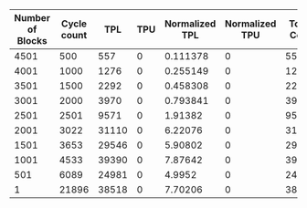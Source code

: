 | Number of Blocks | Cycle count | TPL | TPU | Normalized TPL | Normalized TPU | Total Cost | Normalized Total Cost |
| - | - | - | - | - | - | - | - |
4501 |500 | 557 | 0 | 0.111378 | 0 | 557 | 0.111378 |
4001 |1000 | 1276 | 0 | 0.255149 | 0 | 1276 | 0.255149 |
3501 |1500 | 2292 | 0 | 0.458308 | 0 | 2292 | 0.458308 |
3001 |2000 | 3970 | 0 | 0.793841 | 0 | 3970 | 0.793841 |
2501 |2501 | 9571 | 0 | 1.91382 | 0 | 9571 | 1.91382 |
2001 |3022 | 31110 | 0 | 6.22076 | 0 | 31110 | 6.22076 |
1501 |3653 | 29546 | 0 | 5.90802 | 0 | 29546 | 5.90802 |
1001 |4533 | 39390 | 0 | 7.87642 | 0 | 39390 | 7.87642 |
501 |6089 | 24981 | 0 | 4.9952 | 0 | 24981 | 4.9952 |
1 |21896 | 38518 | 0 | 7.70206 | 0 | 38518 | 7.70206 |
